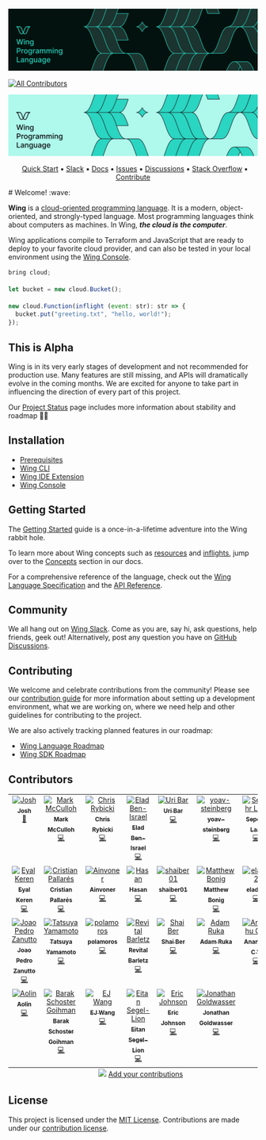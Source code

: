 ![](./logo/banner-dark.png#gh-dark-mode-only)

<!-- ALL-CONTRIBUTORS-BADGE:START - Do not remove or modify this section -->
[![All Contributors](https://img.shields.io/badge/all_contributors-27-orange.svg?style=flat-square)](#contributors-)
<!-- ALL-CONTRIBUTORS-BADGE:END -->

![](./logo/banner-light.png#gh-light-mode-only)

<p align="center">
  &nbsp;
  <a href="https://docs.winglang.io/getting-started">Quick Start</a>
  ▪︎
  <a href="http://t.winglang.io/slack">Slack</a>
  ▪︎
  <a href="https://docs.winglang.io/">Docs</a>
  ▪︎
  <a href="https://github.com/winglang/wing/issues">Issues</a>
  ▪︎
  <a href="https://github.com/winglang/wing/discussions">Discussions</a>
  ▪︎
  <a href="https://stackoverflow.com/questions/tagged/winglang">Stack Overflow</a>
  ▪︎
  <a href="https://docs.winglang.io/contributors/handbook">Contribute</a>
</p>
# Welcome! :wave:

**Wing** is a [cloud-oriented programming language]. It is a modern,
object-oriented, and strongly-typed language. Most programming languages think
about computers as machines. In Wing, **_the cloud is the computer_**.

Wing applications compile to Terraform and JavaScript that are ready to deploy
to your favorite cloud provider, and can also be tested in your local
environment using the [Wing Console](https://docs.winglang.io/getting-started/console).

[cloud-oriented programming language]: https://docs.winglang.io/#what-is-a-cloud-oriented-language

```js
bring cloud;

let bucket = new cloud.Bucket();

new cloud.Function(inflight (event: str): str => {
  bucket.put("greeting.txt", "hello, world!");
});
```

## This is Alpha

Wing is in its very early stages of development and not recommended for
production use. Many features are still missing, and APIs will dramatically
evolve in the coming months. We are excited for anyone to take part in
influencing the direction of every part of this project.

Our <a href="https://docs.winglang.io/status">Project Status</a> page includes
more information about stability and roadmap 👷‍♀️

## Installation

- [Prerequisites](https://docs.winglang.io/getting-started/installation#prerequisites)
- [Wing CLI](https://docs.winglang.io/getting-started/installation#wing-cli)
- [Wing IDE Extension](https://docs.winglang.io/getting-started/installation#wing-ide-extension)
- [Wing Console](https://docs.winglang.io/getting-started/installation#wing-console)

## Getting Started

The [Getting Started](https://docs.winglang.io/getting-started) guide is a
once-in-a-lifetime adventure into the Wing rabbit hole.

To learn more about Wing concepts such as
[resources](https://docs.winglang.io/concepts/resources) and
[inflights](https://docs.winglang.io/concepts/inflights), jump over to the
[Concepts](https://docs.winglang.io/category/concepts) section in our docs.

For a comprehensive reference of the language, check out the [Wing Language
Specification](https://docs.winglang.io/reference/spec) and the [API
Reference](https://docs.winglang.io/reference/sdk).

## Community

We all hang out on [Wing Slack]. Come as you are, say hi, ask questions, help
friends, geek out! Alternatively, post any question you have on [GitHub
Discussions](https://github.com/winglang/wing/discussions).

## Contributing

We welcome and celebrate contributions from the community! Please see our
[contribution guide](./CONTRIBUTING.md) for more information about setting up a
development environment, what we are working on, where we need help and other
guidelines for contributing to the project.

We are also actively tracking planned features in our roadmap:

- [Wing Language Roadmap](https://github.com/orgs/winglang/projects/1/views/1)
- [Wing SDK Roadmap](https://github.com/orgs/winglang/projects/3/views/1)

## Contributors

<!-- ALL-CONTRIBUTORS-LIST:START - Do not remove or modify this section -->
<!-- prettier-ignore-start -->
<!-- markdownlint-disable -->
<table>
  <tbody>
    <tr>
      <td align="center" valign="top" width="14.28%"><a href="https://github.com/Joshswooft"><img src="https://avatars.githubusercontent.com/u/60711758?v=4?s=100" width="100px;" alt="Josh"/><br /><sub><b>Josh</b></sub></a><br /><a href="https://github.com/winglang/wing/commits?author=Joshswooft" title="Documentation">📖</a></td>
      <td align="center" valign="top" width="14.28%"><a href="https://www.linkedin.com/in/mark-mcculloh/"><img src="https://avatars.githubusercontent.com/u/1237390?v=4?s=100" width="100px;" alt="Mark McCulloh"/><br /><sub><b>Mark McCulloh</b></sub></a><br /><a href="https://github.com/winglang/wing/commits?author=MarkMcCulloh" title="Code">💻</a></td>
      <td align="center" valign="top" width="14.28%"><a href="https://rybicki.io/"><img src="https://avatars.githubusercontent.com/u/5008987?v=4?s=100" width="100px;" alt="Chris Rybicki"/><br /><sub><b>Chris Rybicki</b></sub></a><br /><a href="https://github.com/winglang/wing/commits?author=Chriscbr" title="Code">💻</a></td>
      <td align="center" valign="top" width="14.28%"><a href="https://github.com/eladb"><img src="https://avatars.githubusercontent.com/u/598796?v=4?s=100" width="100px;" alt="Elad Ben-Israel"/><br /><sub><b>Elad Ben-Israel</b></sub></a><br /><a href="https://github.com/winglang/wing/commits?author=eladb" title="Code">💻</a></td>
      <td align="center" valign="top" width="14.28%"><a href="https://github.com/staycoolcall911"><img src="https://avatars.githubusercontent.com/u/106860404?v=4?s=100" width="100px;" alt="Uri Bar"/><br /><sub><b>Uri Bar</b></sub></a><br /><a href="https://github.com/winglang/wing/commits?author=staycoolcall911" title="Code">💻</a></td>
      <td align="center" valign="top" width="14.28%"><a href="https://github.com/yoav-steinberg"><img src="https://avatars.githubusercontent.com/u/1160578?v=4?s=100" width="100px;" alt="yoav-steinberg"/><br /><sub><b>yoav-steinberg</b></sub></a><br /><a href="https://github.com/winglang/wing/commits?author=yoav-steinberg" title="Code">💻</a></td>
      <td align="center" valign="top" width="14.28%"><a href="https://sepehrlaal.com/"><img src="https://avatars.githubusercontent.com/u/5657848?v=4?s=100" width="100px;" alt="Sepehr Laal"/><br /><sub><b>Sepehr Laal</b></sub></a><br /><a href="https://github.com/winglang/wing/commits?author=3p3r" title="Code">💻</a></td>
    </tr>
    <tr>
      <td align="center" valign="top" width="14.28%"><a href="https://winglang.io/"><img src="https://avatars.githubusercontent.com/u/1727147?v=4?s=100" width="100px;" alt="Eyal Keren"/><br /><sub><b>Eyal Keren</b></sub></a><br /><a href="https://github.com/winglang/wing/commits?author=ekeren" title="Code">💻</a></td>
      <td align="center" valign="top" width="14.28%"><a href="https://pallares.io/"><img src="https://avatars.githubusercontent.com/u/1077520?v=4?s=100" width="100px;" alt="Cristian Pallarés"/><br /><sub><b>Cristian Pallarés</b></sub></a><br /><a href="https://github.com/winglang/wing/commits?author=skyrpex" title="Code">💻</a></td>
      <td align="center" valign="top" width="14.28%"><a href="https://github.com/ainvoner"><img src="https://avatars.githubusercontent.com/u/2538825?v=4?s=100" width="100px;" alt="Ainvoner"/><br /><sub><b>Ainvoner</b></sub></a><br /><a href="https://github.com/winglang/wing/commits?author=ainvoner" title="Code">💻</a></td>
      <td align="center" valign="top" width="14.28%"><a href="https://github.com/hasanaburayyan"><img src="https://avatars.githubusercontent.com/u/45375125?v=4?s=100" width="100px;" alt="Hasan"/><br /><sub><b>Hasan</b></sub></a><br /><a href="https://github.com/winglang/wing/commits?author=hasanaburayyan" title="Code">💻</a></td>
      <td align="center" valign="top" width="14.28%"><a href="https://github.com/shaiber01"><img src="https://avatars.githubusercontent.com/u/40353334?v=4?s=100" width="100px;" alt="shaiber01"/><br /><sub><b>shaiber01</b></sub></a><br /><a href="https://github.com/winglang/wing/commits?author=shaiber01" title="Code">💻</a></td>
      <td align="center" valign="top" width="14.28%"><a href="https://www.matthewbonig.com/"><img src="https://avatars.githubusercontent.com/u/1559437?v=4?s=100" width="100px;" alt="Matthew Bonig"/><br /><sub><b>Matthew Bonig</b></sub></a><br /><a href="https://github.com/winglang/wing/commits?author=mbonig" title="Code">💻</a></td>
      <td align="center" valign="top" width="14.28%"><a href="https://github.com/eladb2"><img src="https://avatars.githubusercontent.com/u/117929697?v=4?s=100" width="100px;" alt="eladb2"/><br /><sub><b>eladb2</b></sub></a><br /><a href="https://github.com/winglang/wing/commits?author=eladb2" title="Code">💻</a></td>
    </tr>
    <tr>
      <td align="center" valign="top" width="14.28%"><a href="https://github.com/joao-zanutto"><img src="https://avatars.githubusercontent.com/u/11475695?v=4?s=100" width="100px;" alt="Joao Pedro Zanutto"/><br /><sub><b>Joao Pedro Zanutto</b></sub></a><br /><a href="https://github.com/winglang/wing/commits?author=joao-zanutto" title="Code">💻</a></td>
      <td align="center" valign="top" width="14.28%"><a href="https://github.com/yamatatsu"><img src="https://avatars.githubusercontent.com/u/11013683?v=4?s=100" width="100px;" alt="Tatsuya Yamamoto"/><br /><sub><b>Tatsuya Yamamoto</b></sub></a><br /><a href="https://github.com/winglang/wing/commits?author=yamatatsu" title="Code">💻</a></td>
      <td align="center" valign="top" width="14.28%"><a href="https://github.com/polamoros"><img src="https://avatars.githubusercontent.com/u/5547636?v=4?s=100" width="100px;" alt="polamoros"/><br /><sub><b>polamoros</b></sub></a><br /><a href="https://github.com/winglang/wing/commits?author=polamoros" title="Code">💻</a></td>
      <td align="center" valign="top" width="14.28%"><a href="https://github.com/revitalbarletz"><img src="https://avatars.githubusercontent.com/u/2212620?v=4?s=100" width="100px;" alt="Revital Barletz"/><br /><sub><b>Revital Barletz</b></sub></a><br /><a href="https://github.com/winglang/wing/commits?author=revitalbarletz" title="Code">💻</a></td>
      <td align="center" valign="top" width="14.28%"><a href="https://winglang.io/"><img src="https://avatars.githubusercontent.com/u/1729376?v=4?s=100" width="100px;" alt="Shai Ber"/><br /><sub><b>Shai Ber</b></sub></a><br /><a href="https://github.com/winglang/wing/commits?author=ShaiBer" title="Code">💻</a></td>
      <td align="center" valign="top" width="14.28%"><a href="http://endoflineblog.com/"><img src="https://avatars.githubusercontent.com/u/460937?v=4?s=100" width="100px;" alt="Adam Ruka"/><br /><sub><b>Adam Ruka</b></sub></a><br /><a href="https://github.com/winglang/wing/commits?author=skinny85" title="Code">💻</a></td>
      <td align="center" valign="top" width="14.28%"><a href="https://github.com/WeepingClown13"><img src="https://avatars.githubusercontent.com/u/95921427?v=4?s=100" width="100px;" alt="Ananthu C V"/><br /><sub><b>Ananthu C V</b></sub></a><br /><a href="https://github.com/winglang/wing/commits?author=WeepingClown13" title="Code">💻</a></td>
    </tr>
    <tr>
      <td align="center" valign="top" width="14.28%"><a href="https://github.com/Oreoxmt"><img src="https://avatars.githubusercontent.com/u/60599231?v=4?s=100" width="100px;" alt="Aolin"/><br /><sub><b>Aolin</b></sub></a><br /><a href="https://github.com/winglang/wing/commits?author=Oreoxmt" title="Code">💻</a></td>
      <td align="center" valign="top" width="14.28%"><a href="https://github.com/schosterbarak"><img src="https://avatars.githubusercontent.com/u/6033501?v=4?s=100" width="100px;" alt="Barak Schoster Goihman"/><br /><sub><b>Barak Schoster Goihman</b></sub></a><br /><a href="https://github.com/winglang/wing/commits?author=schosterbarak" title="Code">💻</a></td>
      <td align="center" valign="top" width="14.28%"><a href="https://github.com/flyingImer"><img src="https://avatars.githubusercontent.com/u/1973868?v=4?s=100" width="100px;" alt="EJ Wang"/><br /><sub><b>EJ Wang</b></sub></a><br /><a href="https://github.com/winglang/wing/commits?author=flyingImer" title="Code">💻</a></td>
      <td align="center" valign="top" width="14.28%"><a href="https://github.com/Eitansl"><img src="https://avatars.githubusercontent.com/u/83213808?v=4?s=100" width="100px;" alt="Eitan Segel-Lion"/><br /><sub><b>Eitan Segel-Lion</b></sub></a><br /><a href="https://github.com/winglang/wing/commits?author=Eitansl" title="Code">💻</a></td>
      <td align="center" valign="top" width="14.28%"><a href="http://linkedin.com/singledigit"><img src="https://avatars.githubusercontent.com/u/897170?v=4?s=100" width="100px;" alt="Eric Johnson"/><br /><sub><b>Eric Johnson</b></sub></a><br /><a href="https://github.com/winglang/wing/commits?author=singledigit" title="Code">💻</a></td>
      <td align="center" valign="top" width="14.28%"><a href="https://github.com/jogold"><img src="https://avatars.githubusercontent.com/u/12623249?v=4?s=100" width="100px;" alt="Jonathan Goldwasser"/><br /><sub><b>Jonathan Goldwasser</b></sub></a><br /><a href="https://github.com/winglang/wing/commits?author=jogold" title="Code">💻</a></td>
    </tr>
  </tbody>
  <tfoot>
    <tr>
      <td align="center" size="13px" colspan="7">
        <img src="https://raw.githubusercontent.com/all-contributors/all-contributors-cli/1b8533af435da9854653492b1327a23a4dbd0a10/assets/logo-small.svg">
          <a href="https://all-contributors.js.org/docs/en/bot/usage">Add your contributions</a>
        </img>
      </td>
    </tr>
  </tfoot>
</table>

<!-- markdownlint-restore -->
<!-- prettier-ignore-end -->

<!-- ALL-CONTRIBUTORS-LIST:END -->

## License

This project is licensed under the [MIT License](./LICENSE.md). Contributions are made under our [contribution license](https://docs.winglang.io/terms-and-policies/contribution-license.html).

[wing slack]: https://t.winglang.io/slack
